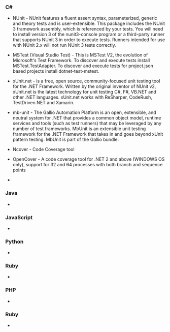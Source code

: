 ### C# 
* NUnit - NUnit features a fluent assert syntax, parameterized, generic and theory tests and is user-extensible.
This package includes the NUnit 3 framework assembly, which is referenced by your tests. You will need to install version 3 of the nunit3-console program or a third-party runner that supports NUnit 3 in order to execute tests. Runners intended for use with NUnit 2.x will not run NUnit 3 tests correctly.

* MSTest (Visual Studio Test) - This is MSTest V2, the evolution of Microsoft's Test Framework.
To discover and execute tests install MSTest.TestAdapter. 
To discover and execute tests for project.json based projects install dotnet-test-mstest.

* xUnit.net - is a free, open source, community-focused unit testing tool for the .NET Framework. Written by the original inventor of NUnit v2, xUnit.net is the latest technology for unit testing C#, F#, VB.NET and other .NET languages. xUnit.net works with ReSharper, CodeRush, TestDriven.NET and Xamarin.

* mb-unit - The Gallio Automation Platform is an open, extensible, and neutral system for .NET that provides a common object model, runtime services and tools (such as test runners) that may be leveraged by any number of test frameworks.
MbUnit is an extensible unit testing framework for the .NET Framework that takes in and goes beyond xUnit pattern testing. MbUnit is part of the Gallio bundle.

* Ncover - Code Coverage tool

* OpenCover - A code coverage tool for .NET 2 and above (WINDOWS OS only), support for 32 and 64 processes with both branch and sequence points 

* 

### Java 
*

### JavaScript 
*

### Python 
*

### Ruby 
*

### PHP 
*

### Ruby 
*
